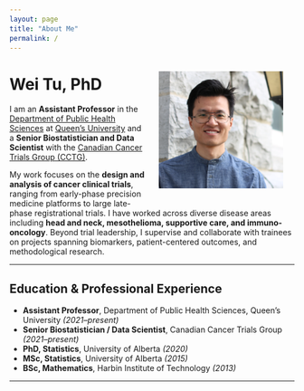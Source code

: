 ```yaml
---
layout: page
title: "About Me"
permalink: /
---
```


<img src="/assets/profile.png" alt="Wei Tu" width="220" style="float: right; margin: 20px;" />

# Wei Tu, PhD

I am an **Assistant Professor** in the [Department of Public Health Sciences](https://phs.queensu.ca/) at [Queen’s University](https://www.queensu.ca/) and a **Senior Biostatistician and Data Scientist** with the [Canadian Cancer Trials Group (CCTG)](https://www.ctg.queensu.ca/).

My work focuses on the **design and analysis of cancer clinical trials**, ranging from early-phase precision medicine platforms to large late-phase registrational trials. I have worked across diverse disease areas including **head and neck, mesothelioma, supportive care, and immuno-oncology**. Beyond trial leadership, I supervise and collaborate with trainees on projects spanning biomarkers, patient-centered outcomes, and methodological research.  

---

## Education & Professional Experience

- **Assistant Professor**, Department of Public Health Sciences, Queen’s University *(2021–present)*  
- **Senior Biostatistician / Data Scientist**, Canadian Cancer Trials Group *(2021–present)*  
- **PhD, Statistics**, University of Alberta *(2020)*  
- **MSc, Statistics**, University of Alberta *(2015)*  
- **BSc, Mathematics**, Harbin Institute of Technology *(2013)*  

---

